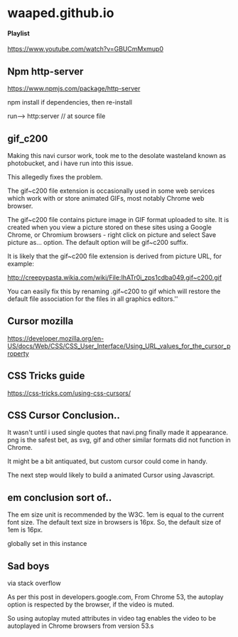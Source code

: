 # waaped.github.io

#### Playlist
https://www.youtube.com/watch?v=GBUCmMxmup0

## Npm http-server

https://www.npmjs.com/package/http-server

npm install if dependencies, then re-install

run--> http:server // at source file


## gif_c200

Making this navi cursor work, took me to the desolate wasteland known as photobucket, and i have run into this issue.

This allegedly fixes the problem.

The gif~c200 file extension is occasionally used in some web services which work with or store animated GIFs, most notably Chrome web browser.

The gif~c200 file contains picture image in GIF format uploaded to site. It is created when you view a picture stored on these sites using a Google Chrome, or Chromium browsers - right click on picture and select Save picture as... option. The default option will be gif~c200 suffix.

It is likely that the gif~c200 file extension is derived from picture URL, for example:

http://creepypasta.wikia.com/wiki/File:IhATr0i_zps1cdba049.gif~c200.gif

You can easily fix this by renaming .gif~c200 to gif which will restore the default file association for the files in all graphics editors.''

## Cursor mozilla

https://developer.mozilla.org/en-US/docs/Web/CSS/CSS_User_Interface/Using_URL_values_for_the_cursor_property

## CSS Tricks guide

https://css-tricks.com/using-css-cursors/

## CSS Cursor Conclusion..

It wasn't until i used single quotes that navi.png finally made it appearance.
png is the safest bet, as svg, gif and other similar formats did not function in Chrome.

It might be a bit antiquated, but custom cursor could come in handy.

The next step would likely to build a animated Cursor using Javascript.

## em conclusion sort of..

The em size unit is recommended by the W3C. 1em is equal to the current font size. The default text size in browsers is 16px. So, the default size of 1em is 16px.

globally set in this instance

## Sad boys

via stack overflow

As per this post in developers.google.com, From Chrome 53, the autoplay option is respected by the browser, if the video is muted.

So using autoplay muted attributes in video tag enables the video to be autoplayed in Chrome browsers from version 53.s
